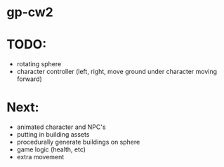 # gp-cw2
# TODO:
  - rotating sphere
  - character controller (left, right, move ground under character moving forward)
# Next:
  - animated character and NPC's
  - putting in building assets
  - procedurally generate buildings on sphere
  - game logic (health, etc)
  - extra movement
 
